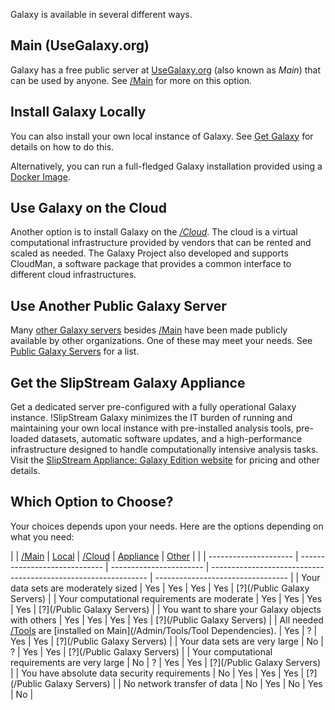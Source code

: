 Galaxy is available in several different ways.

## Main (UseGalaxy.org)

Galaxy has a free public server at [UseGalaxy.org](http://usegalaxy.org/) (also known as *Main*) that can be used by anyone.  See [/Main](/Main) for more on this option.

## Install Galaxy Locally

You can also install your own local instance of Galaxy.  See [Get Galaxy](/Admin/GetGalaxy) for details on how to do this.

Alternatively, you can run a full-fledged Galaxy installation provided using a [Docker Image](https://github.com/bgruening/docker-galaxy-stable).

## Use Galaxy on the Cloud

Another option is to install Galaxy on the *[/Cloud](/Cloud)*.  The cloud is a virtual computational infrastructure provided by vendors that can be rented and scaled as needed. The Galaxy Project also developed and supports CloudMan, a software package that provides a common interface to different cloud infrastructures.

## Use Another Public Galaxy Server

Many [other Galaxy servers](/PublicGalaxyServers) besides [/Main](/Main) have been made publicly available by other organizations.  One of these may meet your needs.  See [Public Galaxy Servers](/PublicGalaxyServers) for a list.

## Get the SlipStream Galaxy Appliance

Get a dedicated server pre-configured with a fully operational Galaxy instance.  !SlipStream Galaxy minimizes the IT burden of running and maintaining your own local instance with pre-installed analysis tools, pre-loaded datasets, automatic software updates, and a high-performance infrastructure designed to handle computationally intensive analysis tasks.  Visit the [SlipStream Appliance: Galaxy Edition website](http://www.bioteam.net/slipstream/galaxy-edition) for pricing and other details.

## Which Option to Choose?

Your choices depends upon your needs.  Here are the options depending on what you need:

| |  [/Main](/Main)  |  [Local](/Admin/GetGalaxy)  |  [/Cloud](/Cloud)  |  [Appliance](http://www.bioteam.net/slipstream/galaxy-edition)  |  [Other](/PublicGalaxyServers)  | 
|  | --------------------- | ----------------------------- | ----------------------- | -------------------------------------------------------------- | --------------------------------- | 
| Your data sets are moderately sized |  Yes  |  Yes  |  Yes  |  Yes  |  [?](/Public Galaxy Servers)  | 
| Your computational requirements are moderate |  Yes  |  Yes  |  Yes  |  Yes  |  [?](/Public Galaxy Servers)  | 
| You want to share your Galaxy objects with others |  Yes  |  Yes  |  Yes  |  Yes  |  [?](/Public Galaxy Servers)  | 
| All needed [/Tools](/Tools) are [installed on Main](/Admin/Tools/Tool Dependencies). |  Yes  |  ?  |  Yes  |  Yes |  [?](/Public Galaxy Servers)  | 
| Your data sets are very large |  No  |  ?  |  Yes  |  Yes  |  [?](/Public Galaxy Servers)  | 
| Your computational requirements are very large |  No  |  ?  |  Yes  |  Yes  |  [?](/Public Galaxy Servers)  | 
| You have absolute data security requirements |  No  |  Yes  |  Yes  |  Yes  |  [?](/Public Galaxy Servers)  | 
| No network transfer of data |  No  |  Yes  |  No  |  Yes  |  No  | 
